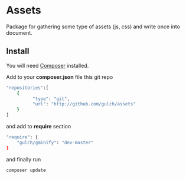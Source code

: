 # Assets
Package for gathering some type of assets (js, css) and write once into document.

## Install

You will need [Composer](http://getcomposer.org) installed.

Add to your **composer.json** file this git repo
```bash
"repositories":[
    {
	      "type": "git",
	      "url": "http://github.com/gulch/assets"
    }
]
```
and add to **require** section
```bash
"require": {
    "gulch/gminify": "dev-master"
}
```
and finally run
```bash
composer update
```